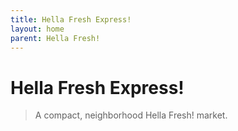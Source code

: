 ```yaml
---
title: Hella Fresh Express!
layout: home
parent: Hella Fresh!
---
```


# Hella Fresh Express!
> A compact, neighborhood Hella Fresh! market.